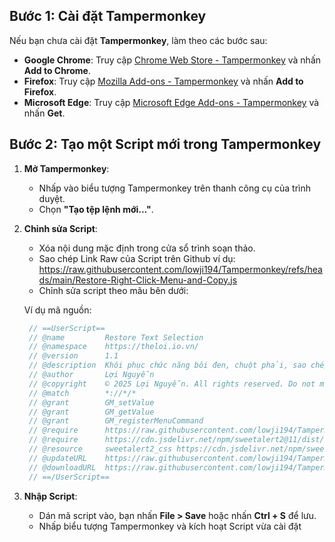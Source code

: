 ## Bước 1: Cài đặt Tampermonkey

Nếu bạn chưa cài đặt **Tampermonkey**, làm theo các bước sau:

- **Google Chrome**: Truy cập [Chrome Web Store - Tampermonkey](https://chromewebstore.google.com/detail/tampermonkey/dhdgffkkebhmkfjojejmpbldmpobfkfo) và nhấn **Add to Chrome**.
- **Firefox**: Truy cập [Mozilla Add-ons - Tampermonkey](https://addons.mozilla.org/firefox/addon/tampermonkey/) và nhấn **Add to Firefox**.
- **Microsoft Edge**: Truy cập [Microsoft Edge Add-ons - Tampermonkey](https://microsoftedge.microsoft.com/addons/detail/tampermonkey/iikmkjmpaadaobahmlepeloendndfphd) và nhấn **Get**.

## Bước 2: Tạo một Script mới trong Tampermonkey

1. **Mở Tampermonkey**:
   - Nhấp vào biểu tượng Tampermonkey trên thanh công cụ của trình duyệt.
   - Chọn **"Tạo tệp lệnh mới..."**.

2. **Chỉnh sửa Script**:
   - Xóa nội dung mặc định trong cửa sổ trình soạn thảo.
   - Sao chép Link Raw của Script trên Github ví dụ: https://raw.githubusercontent.com/lowji194/Tampermonkey/refs/heads/main/Restore-Right-Click-Menu-and-Copy.js
   - Chỉnh sửa script theo mãu bên dưới:
  
   Ví dụ mã nguồn:
   ```javascript
  	// ==UserScript==
  	// @name         Restore Text Selection
  	// @namespace    https://theloi.io.vn/
  	// @version      1.1
  	// @description  Khôi phục chức năng bôi đen, chuột phải, sao chép và DevTools bị chặn trên các trang web với menu tùy chỉnh
  	// @author       Lợi Nguyễn
  	// @copyright    © 2025 Lợi Nguyễn. All rights reserved. Do not modify or remove author information.
  	// @match        *://*/*
  	// @grant        GM_setValue
  	// @grant        GM_getValue
  	// @grant        GM_registerMenuCommand
  	// @require      https://raw.githubusercontent.com/lowji194/Tampermonkey/refs/heads/main/scripts/Restore-Right-Click-Menu-and-Copy.js
  	// @require      https://cdn.jsdelivr.net/npm/sweetalert2@11/dist/sweetalert2.min.js
  	// @resource     sweetalert2_css https://cdn.jsdelivr.net/npm/sweetalert2@11/dist/sweetalert2.min.css
  	// @updateURL    https://raw.githubusercontent.com/lowji194/Tampermonkey/refs/heads/main/scripts/Restore-Right-Click-Menu-and-Copy.js
  	// @downloadURL  https://raw.githubusercontent.com/lowji194/Tampermonkey/refs/heads/main/scripts/Restore-Right-Click-Menu-and-Copy.js
  	// ==/UserScript==
   ```
3. **Nhập Script**:
   - Dán mã script vào, bạn nhấn **File > Save** hoặc nhấn **Ctrl + S** để lưu.
   - Nhấp biểu tượng Tampermonkey và kích hoạt Script vừa cài đặt

